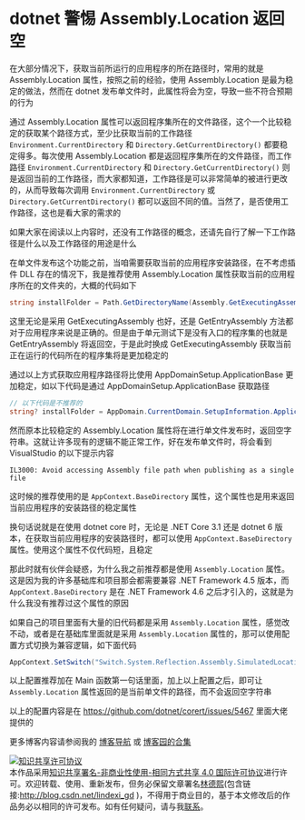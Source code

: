 
# dotnet 警惕 Assembly.Location 返回空

在大部分情况下，获取当前所运行的应用程序的所在路径时，常用的就是 Assembly.Location 属性，按照之前的经验，使用 Assembly.Location 是最为稳定的做法，然而在 dotnet 发布单文件时，此属性将会为空，导致一些不符合预期的行为

<!--more-->


<!-- 博客 -->
<!-- 发布 -->

通过 Assembly.Location 属性可以返回程序集所在的文件路径，这个一个比较稳定的获取某个路径方式，至少比获取当前的工作路径 `Environment.CurrentDirectory` 和 `Directory.GetCurrentDirectory()` 都要稳定得多。每次使用 Assembly.Location 都是返回程序集所在的文件路径，而工作路径 `Environment.CurrentDirectory` 和 `Directory.GetCurrentDirectory()` 则是返回当前的工作路径，而大家都知道，工作路径是可以非常简单的被进行更改的，从而导致每次调用 `Environment.CurrentDirectory` 或 `Directory.GetCurrentDirectory()` 都可以返回不同的值。当然了，是否使用工作路径，这也是看大家的需求的

如果大家在阅读以上内容时，还没有工作路径的概念，还请先自行了解一下工作路径是什么以及工作路径的用途是什么

在单文件发布这个功能之前，当咱需要获取当前的应用程序安装路径，在不考虑插件 DLL 存在的情况下，我是推荐使用 Assembly.Location 属性获取当前的应用程序所在的文件夹的，大概的代码如下

```csharp
string installFolder = Path.GetDirectoryName(Assembly.GetExecutingAssembly().Location)!;
```

这里无论是采用 GetExecutingAssembly 也好，还是 GetEntryAssembly 方法都对于应用程序来说是正确的。但是由于单元测试下是没有入口的程序集的也就是 GetEntryAssembly 将返回空，于是此时换成 GetExecutingAssembly 获取当前正在运行的代码所在的程序集将是更加稳定的

通过以上方式获取应用程序路径将比使用 AppDomainSetup.ApplicationBase 更加稳定，如以下代码是通过 AppDomainSetup.ApplicationBase 获取路径

```csharp
// 以下代码是不推荐的
string? installFolder = AppDomain.CurrentDomain.SetupInformation.ApplicationBase;
```

然而原本比较稳定的 Assembly.Location 属性将在进行单文件发布时，返回空字符串。这就让许多现有的逻辑不能正常工作，好在发布单文件时，将会看到 VisualStudio 的以下提示内容

```
IL3000: Avoid accessing Assembly file path when publishing as a single file
```

这时候的推荐使用的是 `AppContext.BaseDirectory` 属性，这个属性也是用来返回当前应用程序的安装路径的稳定属性

换句话说就是在使用 dotnet core 时，无论是 .NET Core 3.1 还是 dotnet 6 版本，在获取当前应用程序的安装路径时，都可以使用 `AppContext.BaseDirectory` 属性。使用这个属性不仅代码短，且稳定

那此时就有伙伴会疑惑，为什么我之前推荐都是使用 `Assembly.Location` 属性。这是因为我的许多基础库和项目那会都需要兼容 .NET Framework 4.5 版本，而 `AppContext.BaseDirectory` 是在 .NET Framework 4.6 之后才引入的，这就是为什么我没有推荐过这个属性的原因

如果自己的项目里面有大量的旧代码都是采用 `Assembly.Location` 属性，感觉改不动，或者是在基础库里面就是采用 `Assembly.Location` 属性的，那可以使用配置方式切换为兼容逻辑，如下面代码

```csharp
AppContext.SetSwitch("Switch.System.Reflection.Assembly.SimulatedLocationInBaseDirectory", true);
```

以上配置推荐加在 Main 函数第一句话里面，加上以上配置之后，即可让 `Assembly.Location` 属性返回的是当前单文件的路径，而不会返回空字符串

以上的配置内容是在 https://github.com/dotnet/corert/issues/5467 里面大佬提供的

更多博客内容请参阅我的 [博客导航](https://blog.lindexi.com/post/%E5%8D%9A%E5%AE%A2%E5%AF%BC%E8%88%AA.html ) 或 [博客园的合集](https://www.cnblogs.com/lindexi/collections/6439)




<a rel="license" href="http://creativecommons.org/licenses/by-nc-sa/4.0/"><img alt="知识共享许可协议" style="border-width:0" src="https://licensebuttons.net/l/by-nc-sa/4.0/88x31.png" /></a><br />本作品采用<a rel="license" href="http://creativecommons.org/licenses/by-nc-sa/4.0/">知识共享署名-非商业性使用-相同方式共享 4.0 国际许可协议</a>进行许可。欢迎转载、使用、重新发布，但务必保留文章署名[林德熙](http://blog.csdn.net/lindexi_gd)(包含链接:http://blog.csdn.net/lindexi_gd )，不得用于商业目的，基于本文修改后的作品务必以相同的许可发布。如有任何疑问，请与我[联系](mailto:lindexi_gd@163.com)。